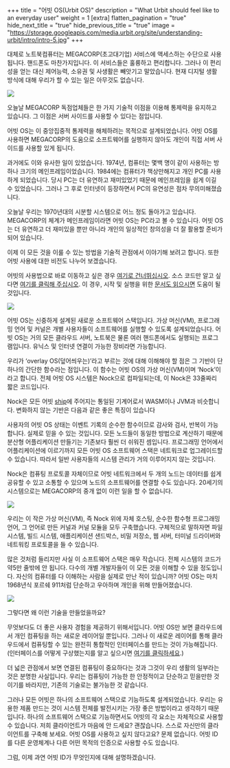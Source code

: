 +++
title = "어빗 OS(Urbit OS)"
description = "What Urbit should feel like to an everyday user"
weight = 1
[extra]
flatten_pagination = "true"
hide_next_title = "true"
hide_previous_title = "true"
image = "https://storage.googleapis.com/media.urbit.org/site/understanding-urbit/intro/intro-5.jpg"
+++

대체로 노트북컴퓨터는 MEGACORP(초고대기업) 서비스에 액세스하는 수단으로 사용됩니다. 핸드폰도 마찬가지입니다. 이 서비스들은 훌륭하고 편리합니다. 그러나 이 편리성을 얻는 대신 제어능력, 소유권 및 사생활은 빼앗기고 말았습니다. 현재 디지털 생활 방식에 대해 우리가 할 수 있는 일은 아무것도 없습니다.

<img class="ba" src="https://storage.googleapis.com/media.urbit.org/site/understanding-urbit/intro/intro-5.jpg">

오늘날 MEGACORP 독점업체들은 한 가지 기술적 이점을 이용해 통제력을 유지하고 있습니다. 그 이점은 서버 사이드를 사용할 수 있다는 점입니다.

어빗 OS는 이 중앙집중적 통제력을 해체하려는 목적으로 설계되었습니다. 어빗 OS를 사용하면 MEGACORP의 도움으로 소프트웨어를 실행하지 않아도 개인이 직접 서버 사이드를 사용할 있게 됩니다.

과거에도 이와 유사한 일이 있었습니다. 1974년, 컴퓨터는 몇백 명이 같이 사용하는 방 하나 크기의 메인프레임이었습니다. 1984에는 컴퓨터가 책상만해지고 개인 PC를 사용하게 되었습니다. 당시 PC는 더 유연하고 재미있었기 때문에 메인프레임을 쉽게 이길 수 있었습니다. 그러나 그 후로 인터넷이 등장하면서 PC의 유연성은 점차 무의미해졌습니다.

오늘날 우리는 1970년대의 시분할 시스템으로 어느 정도 돌아가고 있습니다. MEGACORP의 체계가 메인프레임이라면 어빗 OS는 PC라고 볼 수 있습니다. 어빗 OS는 더 유연하고 더 재미있을 뿐만 아니라 개인의 일상적인 창의성을 더 잘 활용할 준비가 되어 있습니다.

이제 이 모든 것을 이룰 수 있는 방법을 기술적 관점에서 이야기해 보려고 합니다. 또한 어빗 사용에 대한 비전도 나누어 보겠습니다.

어빗의 사용법으로 바로 이동하고 싶은 경우 [여기로 건너뛰십시오](/understanding-urbit/interface). 소스 코드만 알고 싶다면 [여기를 클릭해 주십시오](https://github.com/urbit/urbit#urbit). 이 경우, 시작 및 실행을 위한 [문서도 읽으시면](https://urbit.org/docs/) 도움이 될 것입니다.

<img class="ba" src="https://media.urbit.org/site/understanding-urbit/technical-overview/technical-overview-kernel@2x.png">

어빗 OS는 신중하게 설계된 새로운 소프트웨어 스택입니다. 가상 머신(VM), 프로그래밍 언어 및 커널은 개별 사용자들이 소프트웨어를 실행할 수 있도록 설계되었습니다. 어빗 OS는 거의 모든 클라우드 서버, 노트북은 물론 여러 핸드폰에서도 실행되는 프로그램입니다. 유닉스 및 인터넷 연결이 가능한 장비라면 가능합니다.

우리가 ‘overlay OS(덮어씌우는)’라고 부르는 것에 대해 이해해야 할 점은 그 기반이 단 하나의 간단한 함수라는 점입니다. 이 함수는 어빗 OS의 가상 머신(VM)이며 ‘Nock’이라고 합니다. 전체 어빗 OS 시스템은 Nock으로 컴파일되는데, 이 Nock은 33줄짜리 짧은 코드입니다.

Nock은 모든 어빗 [ship](https://urbit.org/docs/glossary/ship/)에 주어지는 통일된 기계어로서 WASM이나 JVM과 비슷합니다. 변화하지 않는 기반은 다음과 같은 좋은 특징이 있습니다

사용자의 어빗 OS 상태는 이벤트 기록의 순수한 함수이므로 감사와 검사, 반복이 가능합니다. 실제로 믿을 수 있는 것입니다. 모든 노드들이 동일한 방법으로 계산하기 때문에 분산형 어플리케이션 만들기는 기존보다 훨씬 더 쉬워진 셈입니다. 프로그래밍 언어에서 어플리케이션에 이르기까지 모든 어빗 OS 소프트웨어 스택은 네트워크로 업그레이드할 수 있습니다. 따라서 일반 사용자들의 시스템 관리가 거의 이루어지지 않는 것입니다.

Nock은 컴퓨팅 프로토콜 자체이므로 어빗 네트워크에서 두 개의 노드는 데이터를 쉽게 공유할 수 있고 소통할 수 있으며 노드의 소프트웨어를 연결할 수도 있습니다. 20세기의 시스템으로는 MEGACORP의 중개 없이 이런 일을 할 수 없습니다.

<img class="full ba w-100 mv4" src="https://media.urbit.org/site/understanding-urbit/network-os/urbit-os-diagram-apart.svg"/>

우리는 이 작은 가상 머신(VM), 즉 Nock 위에 자체 호스팅, 순수한 함수형 프로그래밍 언어, 그 언어로 만든 커널과 커널 모듈을 모두 구축했습니다. 구체적으로 말하자면 파일 시스템, 빌드 시스템, 애플리케이션 샌드박스, 비밀 저장소, 웹 서버, 터미널 드라이버와 네트워킹 프로토콜을 들 수 있습니다.

많은 것처럼 들리지만 사실 이 소프트웨어 스택은 매우 작습니다. 전체 시스템의 코드가 약5만 줄밖에 안 됩니다. 다수의 개별 개발자들이 이 모든 것을 이해할 수 있을 정도입니다. 자신의 컴퓨터를 다 이해하는 사람을 실제로 만난 적이 있습니까? 어빗 OS는 마치 1968년식 포르쉐 911처럼 단순하고 우아하며 개인을 위해 만들어졌습니다.

<img class="ba" src="https://media.urbit.org/site/understanding-urbit/project-history/uu-os-4.jpg">

그렇다면 왜 이런 기술을 만들었을까요?

무엇보다도 더 좋은 사용자 경험을 제공하기 위해서입니다. 어빗 OS만 보면 클라우드에서 개인 컴퓨팅을 하는 새로운 레이어일 뿐입니다. 그러나 이 새로운 레이어를 통해 클라우드에서 컴퓨팅할 수 있는 완전히 통합적인 인터페이스를 만드는 것이 가능해집니다. (인터페이스를 어떻게 구상했는지를 알고 싶으시면 [여기를 클릭하세요](/understanding-urbit/interface).)

더 넓은 관점에서 보면 연결된 컴퓨팅이 중요하다는 것과 그것이 우리 생활의 일부라는 것은 분명한 사실입니다. 우리는 컴퓨팅이 가능한 한 안정적이고 단순하고 믿을만한 것이기를 바라지만, 기존의 기술로는 불가능한 것 같습니다.

그러나 모든 어빗은 하나의 소프트웨어 스택으로 기능하도록 설계되었습니다. 우리는 유용한 제품 만드는 것이 시스템 전체를 발전시키는 가장 좋은 방법이라고 생각하기 때문입니다. 하나의 소프트웨어 스택으로 기능하면서도 어빗의 각 요소는 자체적으로 사용할 수 있습니다. 저희 클라이언트가 마음에 안 드세요? 괜찮습니다. 스스로 자신만의 클라이언트를 구축해 보세요. 어빗 OS를 사용하고 싶지 않다고요? 문제 없습니다. 어빗 ID를 다른 운영체계나 다른 어떤 목적의 인증으로 사용할 수도 있습니다.

그럼, 이제 과연 어빗 ID가 무엇인지에 대해 설명하겠습니다.

